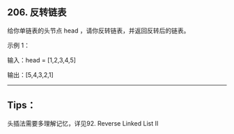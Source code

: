 ## 206. 反转链表
给你单链表的头节点 head ，请你反转链表，并返回反转后的链表。

示例 1：

输入：head = [1,2,3,4,5]

输出：[5,4,3,2,1]

-------------
## Tips：
头插法需要多理解记忆，详见92. Reverse Linked List II
